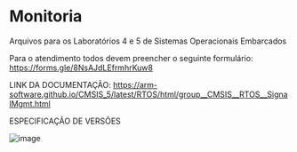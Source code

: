 # Monitoria
Arquivos para os Laboratórios 4 e 5 de Sistemas Operacionais Embarcados 

Para o atendimento todos devem preencher o seguinte formulário: 
https://forms.gle/8NsAJdLEfrmhrKuw8

LINK DA DOCUMENTAÇÃO: https://arm-software.github.io/CMSIS_5/latest/RTOS/html/group__CMSIS__RTOS__SignalMgmt.html

ESPECIFICAÇÃO DE VERSÕES

![image](https://github.com/user-attachments/assets/7d3e87d9-4848-4dbd-afc3-98fca3a05baa)


